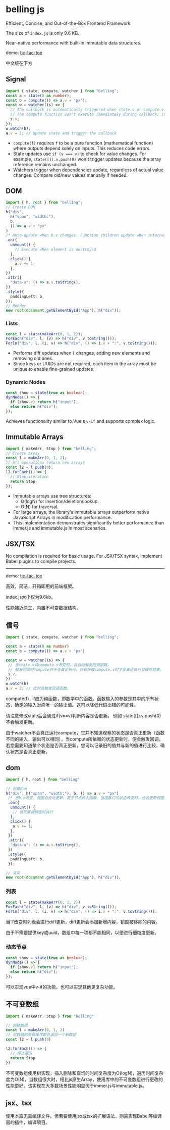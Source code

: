 # belling js

Efficient, Concise, and Out-of-the-Box Frontend Framework

The size of `index.js` is only 9.6 KB.

Near-native performance with built-in immutable data structures.

demo: [tic-tac-toe](https://codesandbox.io/p/sandbox/cjp53l)

中文版在下方

## Signal  

```typescript
import { state, compute, watcher } from "belling";
const a = state(0 as number);
const b = compute(() => a.v + 'px');
const w = watcher((s) => {
  // The callback is automatically triggered when state.v or compute.v changes.
  // The compute function won't execute immediately during callback; it only executes and caches results when compute.v is accessed.
  s.v;
});
w.watch(b);
a.v = 2; // Update state and trigger the callback
```

- `compute(f)` requires `f` to be a pure function (mathematical function) where outputs depend solely on inputs. This reduces code errors.
- State updates use `if (v === v)` to check for value changes. For example, `state([]).v.push(0)` won't trigger updates because the array reference remains unchanged.
- Watchers trigger when dependencies update, regardless of actual value changes. Compare old/new values manually if needed.

## DOM  

```typescript
import { h, root } from "belling";
// Create DOM
h("div", 
  h("span", "width:"), 
  b, 
  () => a.v + "px"
)
/* Auto-update when b.v changes. Function children update when internal states change */
.on({
  unmount() {
    // Execute when element is destroyed
  },
  click() {
    a.v += 1;
  },
})
.attr({
  "data-a": () => a.v.toString(),
})
.style({
  paddingLeft: b,
});
// Render
new root(document.getElementById("App"), h("div"));
```

### Lists  

```typescript
const l = state(makeArr(0, 1, 2));
ForEach("div", l, (v) => h("div", v.toString()));
ForIn("div", l, (i, v) => h("div", () => i.v + ":", v.toString()));
```

- Performs diff updates when `l` changes, adding new elements and removing old ones.
- Since keys or UUIDs are not required, each item in the array must be unique to enable fine-grained updates.

### Dynamic Nodes  

```typescript
const show = state(true as boolean);
dynNode(() => {
  if (show.v) return h("input");
  else return h("div");
});
```

Achieves functionality similar to Vue's `v-if` and supports complex logic.

## Immutable Arrays  

```typescript
import { makeArr, Stop } from "belling";
// Create array
const l = makeArr(0, 1, 2);
// All operations return new arrays
const l2 = l.push(0);
l2.forEach(() => {
  // Stop iteration
  return Stop;
});
```

- Immutable arrays use tree structures:  
  - O(logN) for insertion/deletion/lookup.
  - O(N) for traversal.
- For large arrays, the library's immutable arrays outperform native JavaScript Arrays in modification performance.
- This implementation demonstrates significantly better performance than immer.js and immutable.js in most scenarios.

## JSX/TSX  

No compilation is required for basic usage. For JSX/TSX syntax, implement Babel plugins to compile projects.

---

demo: [tic-tac-toe](https://codesandbox.io/p/sandbox/cjp53l)

高效，简洁，开箱即用的前端框架。

index.js大小仅为9.6kb。

性能接近原生，内置不可变数据结构。

## 信号

```typescript
import { state, compute, watcher } from "belling";

const a = state(0 as number)
const b = compute(() => a.v + 'px')

const w = watcher((s) => {
 // 当state.v或compute.v改变时，会自动触发回调函数。
 // 触发回调时compute并不会真正执行，只有获取compute.v时才会真正执行且缓存结果。
 s.v;
})
w.watch(b)
a.v = 2; // 此时会触发回调函数。
```

compute(f)，f应为纯函数，即数学中的函数。函数输入的参数是其中的所有状态，确定的输入对应唯一的输出值。这可以降低代码出错的可能性。

请注意修改state后会通过if(v==v)判断内容是否更新。
例如 state([]).v.push(0) 不会触发更新。

由于watcher不会真正运行compute，它并不知道观察的状态是否真正更新（函数不同的输入，输出可以相同），当compute所依赖的状态更新时，便会触发回调。若您需要知道某个状态是否真正更新，您可以记录旧的值并与新的值进行比较，确认状态是否真正更新。

## dom

```typescript
import { h，root } from "belling"

// 创建dom
h("div", h("span", "width:"), b, () => a.v + "px")
 /* 当b.v改变，视图会自动更新。若子节点传入函数，当函数内的状态改变时，也会更新视图 */
 .on({
  unmount() {
   // 当元素被销毁时执行
  },
  click() {
   a.v += 1;
  },
 })
 .attr({
  "data-a": () => a.v.toString(),
 })
 .style({
  paddingLeft: b,
 });

// 渲染
new root(document.getElementById("App"), h("div"));
```

### 列表

```typescript
const l = state(makeArr(0, 1, 2))
ForEach("div", l, (v) => h("div", v.toString()));
ForIn("div", l, (i, v) => h("div", () => i.v + ":", v.toString()));
```

当'l'改变时列表会进行diff更新，diff更新会添加新增内容，销毁被移除的内容。

由于不需要提供key或uuid，数组中每一项都不能相同，以便进行细粒度更新。

### 动态节点

```typescript
const show = state(true as boolean);
dynNode(() => {
  if (show.v) return h("input");
  else return h("div");
});
```

可以实现vue中v-if的功能，也可以实现其他更复杂功能。

## 不可变数组

```typescript
import { makeArr, Stop } from "belling"

// 创建数组
const l = makeArr(0, 1, 2)
// 对数组的所有操作都会返回一个新数组
const l2 = l.push(0)

l2.forEach(() => {
  // 停止遍历
  return Stop
})
```

不可变数组使用树实现，插入删除和查询的时间复杂度为O(logN)，遍历时间复杂度为O(N)，当数组很大时，相比js原生Array，使用库中的不可变数组进行更改的性能更好。该实现在大多数场景性能明显优于immer.js与immutable.js。

## jsx、tsx

使用本库无需编译文件。但若要使用jsx或tsx的扩展语法，则需实现Babel等编译器的插件，编译项目。
